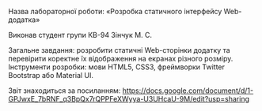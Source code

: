 Назва лабораторної роботи: «Розробка статичного інтерфейсу Web-додатка»

Виконав студент групи КВ-94 Зінчук М. С.

Загальне завдання: розробити статичні Web-сторінки додатку та перевірити коректне їх відображення на екранах різного розміру.
Інструменти розробки: мови HTML5, CSS3, фреймворки Twitter Bootstrap або Material UI.

Звіт знаходиться за посиланням: https://docs.google.com/document/d/1-GPJwxE_7bRNF_q3BpQx7rQPPFeXWyya-U3UHcaU-9M/edit?usp=sharing